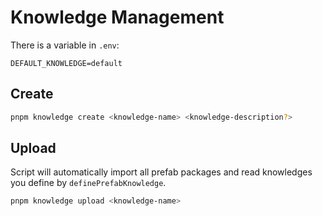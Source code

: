 # Knowledge Management

There is a variable in `.env`:

```env
DEFAULT_KNOWLEDGE=default
```

## Create

```bash
pnpm knowledge create <knowledge-name> <knowledge-description?>
```

## Upload

Script will automatically import all prefab packages and read knowledges you define by `definePrefabKnowledge`.

```bash
pnpm knowledge upload <knowledge-name>
```